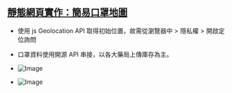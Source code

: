 ## [靜態網頁實作：簡易口罩地圖](https://timchen10001.github.io/mask-map/)

- 使用 js Geolocation API 取得初始位置，故需從瀏覽器中 > 隱私權 > 開啟定位詢問

- 口罩資料使用開源 API 串接，以各大藥局上傳庫存為主。

- ![Image](https://media.giphy.com/media/SIKbtE3OW7Hhp3NX4U/giphy.gif)

- ![Image](https://i.imgur.com/IHjX5RL.png)
